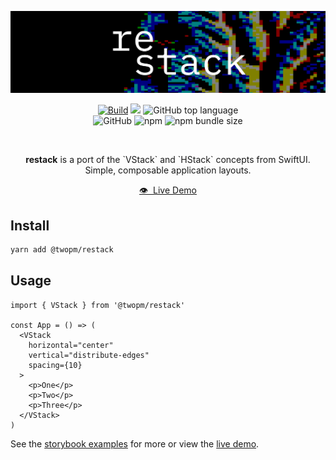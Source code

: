 

<a href=""><img src="https://github.com/bfollington/restack/blob/master/banner.png?raw=true" /></a>
<br />

<p align="center">
  <a href="https://github.com/bfollington/restack/actions?query=workflow%3A%22Build%22"><img alt="Build" src="https://github.com/bfollington/restack/workflows/Build/badge.svg"></a>
  <a href="https://app.netlify.com/sites/restack/deploys"><img src="https://api.netlify.com/api/v1/badges/002db124-6e09-477e-833b-82ef52391196/deploy-status"></a>
<img alt="GitHub top language" src="https://img.shields.io/github/languages/top/bfollington/restack">
<br>
  <img alt="GitHub" src="https://img.shields.io/github/license/bfollington/restack">
  <img alt="npm" src="https://img.shields.io/npm/v/@twopm/restack">
<img alt="npm bundle size" src="https://img.shields.io/bundlephobia/min/@twopm/restack">

</p><br>




<p align="center"><strong>restack</strong> is a port of the `VStack` and `HStack` concepts from SwiftUI. Simple, composable application layouts.

<p align="center"><a href="https://restack.netlify.app/">👁 &nbsp;Live Demo</a></p>


## Install

```sh
yarn add @twopm/restack
```

## Usage

```tsx
import { VStack } from '@twopm/restack'

const App = () => (
  <VStack
    horizontal="center"
    vertical="distribute-edges"
    spacing={10}
  >
    <p>One</p>
    <p>Two</p>
    <p>Three</p>
  </VStack>
)
```

See the [storybook examples](https://github.com/bfollington/restack/blob/master/src/stories/MiniApp.tsx) for more or view the [live demo](
https://restack.netlify.app/).
